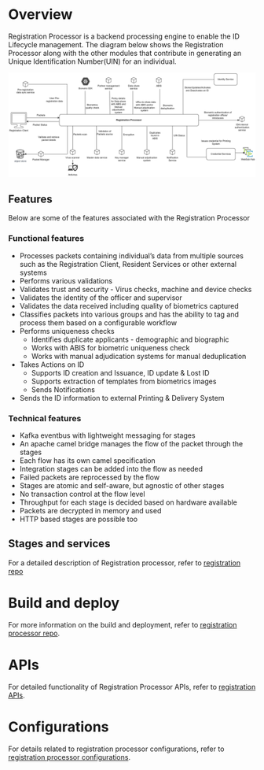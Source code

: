 # Overview

Registration Processor is a backend processing engine to enable the ID Lifecycle management. The diagram below shows the Registration Processor along with the other modules that contribute in generating an Unique Identification Number(UIN) for an individual.

![](_images/reg-proc.png)

## Features
Below are some of the features associated with the Registration Processor

### Functional features
* Processes packets containing individual’s data from multiple sources such as the Registration Client, Resident Services or other external systems
* Performs various validations
* Validates trust and security - Virus checks, machine and device checks
* Validates the identity of the officer and supervisor
* Validates the data received including quality of biometrics captured
* Classifies packets into various groups and has the ability to tag and process them based on a configurable workflow
* Performs uniqueness checks
    * Identifies duplicate applicants - demographic and biographic
    * Works with ABIS for biometric uniqueness check
    * Works with manual adjudication systems for manual deduplication
* Takes Actions on ID
    * Supports ID creation and Issuance, ID update & Lost ID
    * Supports extraction of templates from biometrics images
    * Sends Notifications
* Sends the ID information to external Printing & Delivery System

### Technical features 
* Kafka eventbus with lightweight messaging for stages
* An apache camel bridge manages the flow of the packet through the stages
* Each flow has its own camel specification
* Integration stages can be added into the flow as needed
* Failed packets are reprocessed by the flow
* Stages are atomic and self-aware, but agnostic of other stages
* No transaction control at the flow level
* Throughput for each stage is decided based on hardware available
* Packets are decrypted in memory and used
* HTTP based stages are possible too

## Stages and services
For a detailed description of Registration processor, refer to [registration repo](https://github.com/pjoshi751/registration/tree/develop)

# Build and deploy
For more information on the build and deployment, refer to [registration processor repo](https://github.com/pjoshi751/registration/tree/develop).

# APIs
For detailed functionality of Registration Processor APIs, refer to [registration APIs](../../../api-reference/Pre-Registration-APIs.md).

# Configurations
For details related to registration processor configurations, refer to [registration processor configurations](https://github.com/pjoshi751/registration/blob/develop/docs/configuration.md).


